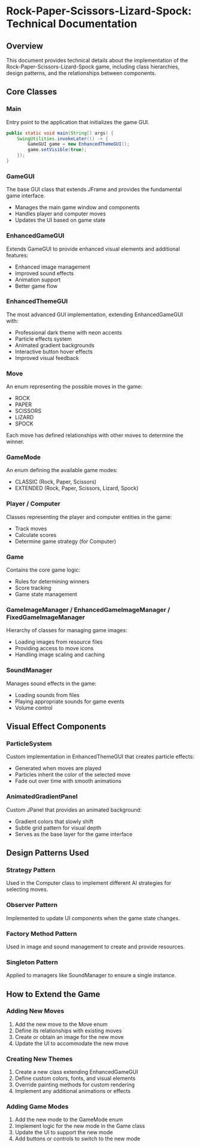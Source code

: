 # Rock-Paper-Scissors-Lizard-Spock: Technical Documentation

## Overview
This document provides technical details about the implementation of the Rock-Paper-Scissors-Lizard-Spock game, including class hierarchies, design patterns, and the relationships between components.

## Core Classes

### Main
Entry point to the application that initializes the game GUI.
```java
public static void main(String[] args) {
    SwingUtilities.invokeLater(() -> {
        GameGUI game = new EnhancedThemeGUI();
        game.setVisible(true);
    });
}
```

### GameGUI
The base GUI class that extends JFrame and provides the fundamental game interface.
- Manages the main game window and components
- Handles player and computer moves
- Updates the UI based on game state

### EnhancedGameGUI
Extends GameGUI to provide enhanced visual elements and additional features:
- Enhanced image management
- Improved sound effects
- Animation support
- Better game flow

### EnhancedThemeGUI
The most advanced GUI implementation, extending EnhancedGameGUI with:
- Professional dark theme with neon accents
- Particle effects system
- Animated gradient backgrounds
- Interactive button hover effects
- Improved visual feedback

### Move
An enum representing the possible moves in the game:
- ROCK
- PAPER
- SCISSORS
- LIZARD
- SPOCK

Each move has defined relationships with other moves to determine the winner.

### GameMode
An enum defining the available game modes:
- CLASSIC (Rock, Paper, Scissors)
- EXTENDED (Rock, Paper, Scissors, Lizard, Spock)

### Player / Computer
Classes representing the player and computer entities in the game:
- Track moves
- Calculate scores
- Determine game strategy (for Computer)

### Game
Contains the core game logic:
- Rules for determining winners
- Score tracking
- Game state management

### GameImageManager / EnhancedGameImageManager / FixedGameImageManager
Hierarchy of classes for managing game images:
- Loading images from resource files
- Providing access to move icons
- Handling image scaling and caching

### SoundManager
Manages sound effects in the game:
- Loading sounds from files
- Playing appropriate sounds for game events
- Volume control

## Visual Effect Components

### ParticleSystem
Custom implementation in EnhancedThemeGUI that creates particle effects:
- Generated when moves are played
- Particles inherit the color of the selected move
- Fade out over time with smooth animations

### AnimatedGradientPanel
Custom JPanel that provides an animated background:
- Gradient colors that slowly shift
- Subtle grid pattern for visual depth
- Serves as the base layer for the game interface

## Design Patterns Used

### Strategy Pattern
Used in the Computer class to implement different AI strategies for selecting moves.

### Observer Pattern
Implemented to update UI components when the game state changes.

### Factory Method Pattern
Used in image and sound management to create and provide resources.

### Singleton Pattern
Applied to managers like SoundManager to ensure a single instance.

## How to Extend the Game

### Adding New Moves
1. Add the new move to the Move enum
2. Define its relationships with existing moves
3. Create or obtain an image for the new move
4. Update the UI to accommodate the new move

### Creating New Themes
1. Create a new class extending EnhancedGameGUI
2. Define custom colors, fonts, and visual elements
3. Override painting methods for custom rendering
4. Implement any additional animations or effects

### Adding Game Modes
1. Add the new mode to the GameMode enum
2. Implement logic for the new mode in the Game class
3. Update the UI to support the new mode
4. Add buttons or controls to switch to the new mode
